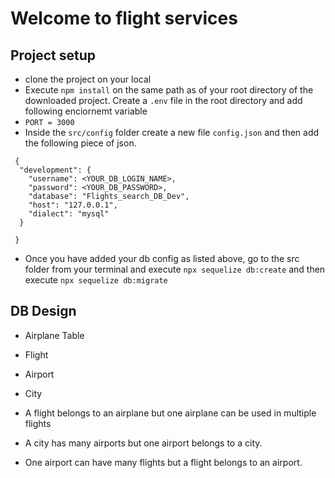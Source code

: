 # Welcome to flight services

## Project setup
- clone the project on your local
- Execute `npm install` on the same path as of your root directory of the downloaded project.
Create a `.env` file in the root directory and add following enciornemt variable
 - `PORT = 3000`
 - Inside the `src/config` folder create a new file `config.json` and then add the following piece of json.
```
 {
  "development": {
    "username": <YOUR_DB_LOGIN_NAME>,
    "password": <YOUR_DB_PASSWORD>,
    "database": "Flights_search_DB_Dev",
    "host": "127.0.0.1",
    "dialect": "mysql"
  }
  
 }
 ```

 - Once you have added your db config as listed above, go to the src folder from your terminal and execute `npx sequelize db:create`
and then execute
 `npx sequelize db:migrate`

## DB Design 
 - Airplane Table 
 - Flight
 - Airport
 - City 

 - A flight belongs to an airplane but one airplane can be used in multiple flights
 - A city has many airports but one airport belongs to a city.
 - One airport can have many flights but a flight belongs to an airport.